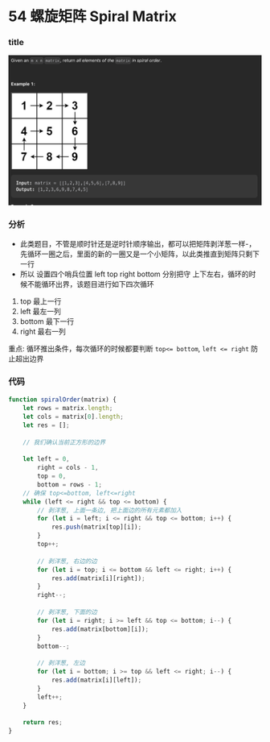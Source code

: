 # 54 螺旋矩阵 Spiral Matrix

### title

![img](title.png)

### 分析

- 此类题目，不管是顺时针还是逆时针顺序输出，都可以把矩阵剥洋葱一样-，先循环一圈之后，里面的新的一圈又是一个小矩阵，以此类推直到矩阵只剩下一行
- 所以 设置四个哨兵位置 left top right bottom 分别把守 上下左右，循环的时候不能循环出界，该题目进行如下四次循环

1. top 最上一行
2. left 最左一列
3. bottom 最下一行
4. right 最右一列

重点: 循环推出条件，每次循环的时候都要判断 `top<= bottom`, `left <= right` 防止超出边界

### 代码

```js
function spiralOrder(matrix) {
    let rows = matrix.length;
    let cols = matrix[0].length;
    let res = [];

    // 我们确认当前正方形的边界

    let left = 0,
        right = cols - 1,
        top = 0,
        bottom = rows - 1;
    // 确保 top<=bottom, left<=right
    while (left <= right && top <= bottom) {
        // 剥洋葱, 上面一条边, 把上面边的所有元素都加入
        for (let i = left; i <= right && top <= bottom; i++) {
            res.push(matrix[top][i]);
        }
        top++;

        // 剥洋葱, 右边的边
        for (let i = top; i <= bottom && left <= right; i++) {
            res.add(matrix[i][right]);
        }
        right--;

        // 剥洋葱, 下面的边
        for (let i = right; i >= left && top <= bottom; i--) {
            res.add(matrix[bottom][i]);
        }
        bottom--;

        // 剥洋葱, 左边
        for (let i = bottom; i >= top && left <= right; i--) {
            res.add(matrix[i][left]);
        }
        left++;
    }

    return res;
}
```
